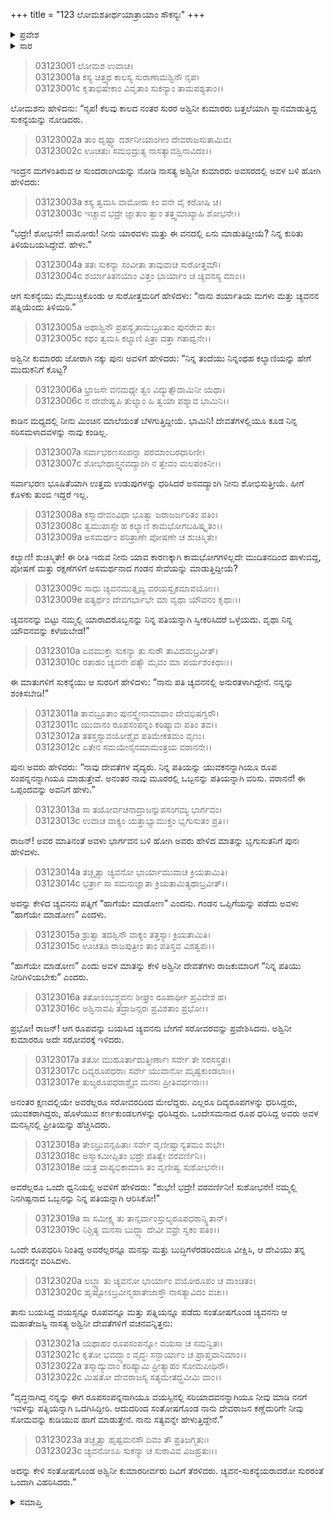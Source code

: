 +++
title = "123 ಲೋಮಶತೀರ್ಥಯಾತ್ರಾಯಾಂ ಸೌಕನ್ಯಃ"
+++

<details><summary>ಪ್ರವೇಶ</summary>


।।   ಓಂ ಓಂ ನಮೋ ನಾರಾಯಣಾಯ।।   ಶ್ರೀ ವೇದವ್ಯಾಸಾಯ ನಮಃ ।।

ಶ್ರೀ ಕೃಷ್ಣದ್ವೈಪಾಯನ ವೇದವ್ಯಾಸ ವಿರಚಿತ  

**ಶ್ರೀ ಮಹಾಭಾರತ**

**ಆರಣ್ಯಕ ಪರ್ವ**

**ತೀರ್ಥಯಾತ್ರಾ ಪರ್ವ**

**ಅಧ್ಯಾಯ 123**

</details>


<details><summary>ಸಾರ</summary>

ಒಮ್ಮೆ ಬತ್ತಲೆಯಾಗಿ ಸ್ನಾನಮಾಡುತ್ತಿದ್ದ ಸುಕನ್ಯೆಯನ್ನು ನೋಡಿ ಅಶ್ವಿನೀ ಕುಮಾರರು ತಮ್ಮಲ್ಲಿ ಒಬ್ಬನನ್ನು ವರಿಸೆಂದು ಕೇಳಿಕೊಂಡಿದುದು (1-9). ಚ್ಯವನನಲ್ಲೇ ಅವಳು ಅನುರತಳೆಂದು ಹೇಳಲು, ಅಶ್ಚಿನೀ ಕುಮಾರರು ಚ್ಯವನನನ್ನೂ ಯುವ ರೂಪವಂತನಾಗಿ ಮಾಡಿದ ನಂತರ ಮೂವರಲ್ಲಿ ಯಾರನ್ನಾದರೂ ಅವಳು ಆರಿಸಿಕೊಳ್ಳಬೇಕೆಂದು ಕೇಳುವುದು (10-12). ಚ್ಯವನನು ಒಪ್ಪಿಕೊಳ್ಳಲು ಅಶ್ವಿನೀ ಕುಮಾರರು ಮತ್ತು ಚ್ಯವನ ಮೂವರೂ ಸರೋವರಕ್ಕಿಳಿದುದು; ಒಂದೇ ರೂಪವನ್ನು ಧರಿಸಿ ಮೇಲೆದ್ದುದು (13-18). ಸುಕನ್ಯೆಯು ತನ್ನ ಗಂಡನನ್ನೇ ವರಿಸಿದ್ದುದು (19). ಸಂತೋಷಗೊಂಡ ಚ್ಯವನನು ಇಂದ್ರನು ನೋಡುತ್ತಿದ್ದಂತೆಯೇ ಅಶ್ವಿನೀಕುಮಾರರಿಗೆ ಸೋಮವನ್ನು ಕುಡಿಸುತ್ತೇನೆಂದು ಹೇಳಿದುದು (20-23).

</details>


> 03123001 ಲೋಮಶ ಉವಾಚ।  
03123001a ಕಸ್ಯ ಚಿತ್ತ್ವಥ ಕಾಲಸ್ಯ ಸುರಾಣಾಮಶ್ವಿನೌ ನೃಪ।  
03123001c ಕೃತಾಭಿಷೇಕಾಂ ವಿವೃತಾಂ ಸುಕನ್ಯಾಂ ತಾಮಪಶ್ಯತಾಂ।।

ಲೋಮಶನು ಹೇಳಿದನು: “ನೃಪ! ಕೆಲವು ಕಾಲದ ನಂತರ ಸುರರ ಅಶ್ವಿನೀ ಕುಮಾರರು ಬತ್ತಲೆಯಾಗಿ ಸ್ನಾನಮಾಡುತ್ತಿದ್ದ ಸುಕನ್ಯೆಯನ್ನು ನೋಡಿದರು.

> 03123002a ತಾಂ ದೃಷ್ಟ್ವಾ ದರ್ಶನೀಯಾಂಗೀಂ ದೇವರಾಜಸುತಾಮಿವ।  
03123002c ಊಚತುಃ ಸಮಭಿದ್ರುತ್ಯ ನಾಸತ್ಯಾವಶ್ವಿನಾವಿದಂ।।

ಇಂದ್ರನ ಮಗಳಂತಿರುವ ಆ ಸುಂದರಾಂಗಿಯನ್ನು ನೋಡಿ ನಾಸತ್ಯ ಅಶ್ವಿನೀ ಕುಮಾರರು ಅವಸರದಲ್ಲಿ ಅವಳ ಬಳಿ ಹೋಗಿ ಹೇಳಿದರು:

> 03123003a ಕಸ್ಯ ತ್ವಮಸಿ ವಾಮೋರು ಕಿಂ ವನೇ ವೈ ಕರೋಷಿ ಚ।  
03123003c ಇಚ್ಚಾವ ಭದ್ರೇ ಜ್ಞಾತುಂ ತ್ವಾಂ ತತ್ತ್ವಮಾಖ್ಯಾಹಿ ಶೋಭನೇ।।

“ಭದ್ರೇ! ಶೋಭನೇ! ವಾಮೋರು! ನೀನು ಯಾರವಳು ಮತ್ತು ಈ ವನದಲ್ಲಿ ಏನು ಮಾಡುತಿದ್ದೀಯೆ? ನಿನ್ನ ಕುರಿತು ತಿಳಿಯಬಯಸಿದ್ದೇವೆ. ಹೇಳು.”

> 03123004a ತತಃ ಸುಕನ್ಯಾ ಸಂವೀತಾ ತಾವುವಾಚ ಸುರೋತ್ತಮೌ।  
03123004c ಶರ್ಯಾತಿತನಯಾಂ ವಿತ್ತಂ ಭಾರ್ಯಾಂ ಚ ಚ್ಯವನಸ್ಯ ಮಾಂ।।

ಆಗ ಸುಕನ್ಯೆಯು ಮೈಮುಚ್ಚಿಕೊಂಡು ಆ ಸುರೋತ್ತಮರಿಗೆ ಹೇಳಿದಳು: “ನಾನು ಶರ್ಯಾತಿಯ ಮಗಳು ಮತ್ತು ಚ್ಯವನನ ಪತ್ನಿಯೆಂದು ತಿಳಿಯಿರಿ.”

> 03123005a ಅಥಾಶ್ವಿನೌ ಪ್ರಹಸ್ಯೈತಾಮಬ್ರೂತಾಂ ಪುನರೇವ ತು।  
03123005c ಕಥಂ ತ್ವಮಸಿ ಕಲ್ಯಾಣಿ ಪಿತ್ರಾ ದತ್ತಾ ಗತಾಧ್ವನೇ।।

ಅಶ್ವಿನೀ ಕುಮಾರರು ಜೋರಾಗಿ ನಕ್ಕು ಪುನಃ ಅವಳಿಗೆ ಹೇಳಿದರು: “ನಿನ್ನ ತಂದೆಯು ನಿನ್ನಂಥಹ ಕಲ್ಯಾಣಿಯನ್ನು ಹೇಗೆ ಮುದುಕನಿಗೆ ಕೊಟ್ಟ?

> 03123006a ಭ್ರಾಜಸೇ ವನಮಧ್ಯೇ ತ್ವಂ ವಿದ್ಯುತ್ಸೌದಾಮಿನೀ ಯಥಾ।  
03123006c ನ ದೇವೇಷ್ವಪಿ ತುಲ್ಯಾಂ ಹಿ ತ್ವಯಾ ಪಶ್ಯಾವ ಭಾಮಿನಿ।।

ಕಾಡಿನ ಮಧ್ಯದಲ್ಲಿ ನೀನು ಮಿಂಚಿನ ಮಾಲೆಯಂತೆ ಬೆಳಗುತ್ತಿದ್ದೀಯೆ. ಭಾಮಿನಿ! ದೇವತೆಗಳಲ್ಲಿಯೂ ಕೂಡ ನಿನ್ನ ಸರಿಸಮಳಾದವಳನ್ನು ನಾವು ಕಂಡಿಲ್ಲ.

> 03123007a ಸರ್ವಾಭರಣಸಂಪನ್ನಾ ಪರಮಾಂಬರಧಾರಿಣೀ।  
03123007c ಶೋಭೇಥಾಸ್ತ್ವನವದ್ಯಾಂಗಿ ನ ತ್ವೇವಂ ಮಲಪಂಕಿನೀ।।

ಸರ್ವಾಭರಣ ಭೂಷಿತೆಯಾಗಿ ಉತ್ತಮ ಉಡುಪುಗಳನ್ನು ಧರಿಸಿದರೆ ಅನವದ್ಯಾಂಗಿ ನೀನು ಶೋಭಿಸುತ್ತೀಯೆ. ಹೀಗೆ ಕೊಳಕು ತುಂಬಿ ಇದ್ದರೆ ಇಲ್ಲ.

> 03123008a ಕಸ್ಮಾದೇವಂವಿಧಾ ಭೂತ್ವಾ ಜರಾಜರ್ಜರಿತಂ ಪತಿಂ।  
03123008c ತ್ವಮುಪಾಸ್ಸೇ ಹ ಕಲ್ಯಾಣಿ ಕಾಮಭೋಗಬಹಿಷ್ಕೃತಂ।।  
03123009a ಅಸಮರ್ಥಂ ಪರಿತ್ರಾಣೇ ಪೋಷಣೇ ಚ ಶುಚಿಸ್ಮಿತೇ।

ಕಲ್ಯಾಣಿ! ಶುಚಿಸ್ಮಿತೇ! ಈ ರೀತಿ ಇರುವ ನೀನು ಯಾವ ಕಾರಣಕ್ಕಾಗಿ ಕಾಮಭೋಗಗಳಿಲ್ಲದೇ ಮುದಿತನದಿಂದ ಹಾಳುಬಿದ್ದ, ಪೋಷಣೆ ಮತ್ತು ರಕ್ಷಣೆಗಳಿಗೆ ಅಸಮರ್ಥನಾದ ಗಂಡನ ಸೇವೆಯನ್ನು ಮಾಡುತ್ತಿದ್ದೀಯೆ?

> 03123009c ಸಾಧು ಚ್ಯವನಮುತ್ಸೃಜ್ಯ ವರಯಸ್ವೈಕಮಾವಯೋಃ।।  
03123009e ಪತ್ಯರ್ಥಂ ದೇವಗರ್ಭಾಭೇ ಮಾ ವೃಥಾ ಯೌವನಂ ಕೃಥಾಃ।।

ಚ್ಯವನನನ್ನು ಬಿಟ್ಟು ನಮ್ಮಲ್ಲಿ ಯಾರಾದರೊಬ್ಬನನ್ನು ನಿನ್ನ ಪತಿಯನ್ನಾಗಿ ಸ್ವೀಕರಿಸಿದರೆ ಒಳ್ಳೆಯದು. ವೃಥಾ ನಿನ್ನ ಯೌವನವನ್ನು ಕಳೆಯಬೇಡ!”

> 03123010a ಏವಮುಕ್ತಾ ಸುಕನ್ಯಾ ತು ಸುರೌ ತಾವಿದಮಬ್ರವೀತ್।  
03123010c ರತಾಹಂ ಚ್ಯವನೇ ಪತ್ಯೌ ಮೈವಂ ಮಾ ಪರ್ಯಶಂಕಿಥಾಃ।।

ಈ ಮಾತುಗಳಿಗೆ ಸುಕನ್ಯೆಯು ಆ ಸುರರಿಗೆ ಹೇಳಿದಳು: “ನಾನು ಪತಿ ಚ್ಯವನನಲ್ಲಿ ಅನುರತಳಾಗಿದ್ದೇನೆ. ನನ್ನನ್ನು ಶಂಕಿಸಬೇಡಿ!”

> 03123011a ತಾವಬ್ರೂತಾಂ ಪುನಸ್ತ್ವೇನಾಮಾವಾಂ ದೇವಭಿಷಗ್ವರೌ।  
03123011c ಯುವಾನಂ ರೂಪಸಂಪನ್ನಂ ಕರಿಷ್ಯಾವಃ ಪತಿಂ ತವ।।  
03123012a ತತಸ್ತಸ್ಯಾವಯೋಶ್ಚೈವ ಪತಿಮೇಕತಮಂ ವೃಣು।  
03123012c ಏತೇನ ಸಮಯೇನೈನಮಾಮಂತ್ರಯ ವರಾನನೇ।।

ಪುನಃ ಅವರು ಹೇಳಿದರು: “ನಾವು ದೇವತೆಗಳ ವೈದ್ಯರು. ನಿನ್ನ ಪತಿಯನ್ನು ಯುವಕನನ್ನಾಗಿಯೂ ರೂಪ ಸಂಪನ್ನನನ್ನಾಗಿಯೂ ಮಾಡುತ್ತೇವೆ. ಅನಂತರ ನಾವು ಮೂರರಲ್ಲಿ ಒಬ್ಬನನ್ನು ಪತಿಯನ್ನಾಗಿ ವರಿಸು. ವರಾನನೆ! ಈ ಒಪ್ಪಂದವನ್ನು ಅವನಿಗೆ ಹೇಳು.”

> 03123013a ಸಾ ತಯೋರ್ವಚನಾದ್ರಾಜನ್ನುಪಸಂಗಮ್ಯ ಭಾರ್ಗವಂ।  
03123013c ಉವಾಚ ವಾಕ್ಯಂ ಯತ್ತಾಭ್ಯಾಮುಕ್ತಂ ಭೃಗುಸುತಂ ಪ್ರತಿ।।

ರಾಜನ್! ಅವರ ಮಾತಿನಂತೆ ಅವಳು ಭಾರ್ಗವನ ಬಳಿ ಹೋಗಿ ಅವರು ಹೇಳಿದ ಮಾತನ್ನು ಭೃಗುಸುತನಿಗೆ ಪುನಃ ಹೇಳಿದಳು.

> 03123014a ತಚ್ಛೃತ್ವಾ ಚ್ಯವನೋ ಭಾರ್ಯಾಮುವಾಚ ಕ್ರಿಯತಾಮಿತಿ।  
03123014c ಭರ್ತ್ರಾ ಸಾ ಸಮನುಜ್ಞಾತಾ ಕ್ರಿಯತಾಮಿತ್ಯಥಾಬ್ರವೀತ್।।

ಅದನ್ನು ಕೇಳಿದ ಚ್ಯವನನು ಪತ್ನಿಗೆ “ಹಾಗೆಯೇ ಮಾಡೋಣ” ಎಂದನು. ಗಂಡನ ಒಪ್ಪಿಗೆಯನ್ನು ಪಡೆದು ಅವಳು “ಹಾಗೆಯೇ ಮಾಡೋಣ” ಎಂದಳು.

> 03123015a ಶ್ರುತ್ವಾ ತದಶ್ವಿನೌ ವಾಕ್ಯಂ ತತ್ತಸ್ಯಾಃ ಕ್ರಿಯತಾಮಿತಿ।  
03123015c ಊಚತೂ ರಾಜಪುತ್ರೀಂ ತಾಂ ಪತಿಸ್ತವ ವಿಶತ್ವಪಃ।।

“ಹಾಗೆಯೇ ಮಾಡೋಣ” ಎಂದು ಅವಳ ಮಾತನ್ನು ಕೇಳಿ ಅಶ್ವಿನೀ ದೇವತೆಗಳು ರಾಜಕುಮಾರಿಗೆ “ನಿನ್ನ ಪತಿಯು ನೀರಿಗಿಳಿಯಬೇಕು” ಎಂದರು.

> 03123016a ತತೋಽಂಭಶ್ಚ್ಯವನಃ ಶೀಘ್ರಂ ರೂಪಾರ್ಥೀ ಪ್ರವಿವೇಶ ಹ।  
03123016c ಅಶ್ವಿನಾವಪಿ ತದ್ರಾಜನ್ಸರಃ ಪ್ರವಿಶತಾಂ ಪ್ರಭೋ।।

ಪ್ರಭೋ! ರಾಜನ್! ಆಗ ರೂಪವನ್ನು ಬಯಸಿದ ಚ್ಯವನನು ಬೇಗನೆ ಸರೋವರವನ್ನು ಪ್ರವೇಶಿಸಿದನು. ಅಶ್ವಿನೀ ಕುಮಾರರೂ ಅದೇ ಸರೋವರಕ್ಕೆ ಇಳಿದರು.

> 03123017a ತತೋ ಮುಹೂರ್ತಾದುತ್ತೀರ್ಣಾಃ ಸರ್ವೇ ತೇ ಸರಸಸ್ತತಃ।  
03123017c ದಿವ್ಯರೂಪಧರಾಃ ಸರ್ವೇ ಯುವಾನೋ ಮೃಷ್ಟಕುಂಡಲಾಃ।।  
03123017e ತುಲ್ಯರೂಪಧರಾಶ್ಚೈವ ಮನಸಃ ಪ್ರೀತಿವರ್ಧನಾಃ।।

ಅನಂತರ ಕ್ಷಣದಲ್ಲಿಯೇ ಅವರೆಲ್ಲರೂ ಸರೋವರದಿಂದ ಮೇಲೆದ್ದರು. ಎಲ್ಲರೂ ದಿವ್ಯರೂಪಗಳನ್ನು ಧರಿಸಿದ್ದರು, ಯುವಕರಾಗಿದ್ದರು, ಹೊಳೆಯುವ ಕರ್ಣಕುಂಡಲಗಳನ್ನು ಧರಿಸಿದ್ದರು. ಒಂದೇಸಮನಾದ ರೂಪ ಧರಿಸಿದ್ದ ಅವರು ಅವಳ ಮನಸ್ಸಿನಲ್ಲಿ ಪ್ರೀತಿಯನ್ನು ಹೆಚ್ಚಿಸಿದರು.

> 03123018a ತೇಽಬ್ರುವನ್ಸಹಿತಾಃ ಸರ್ವೇ ವೃಣೀಷ್ವಾನ್ಯತಮಂ ಶುಭೇ।  
03123018c ಅಸ್ಮಾಕಮೀಪ್ಸಿತಂ ಭದ್ರೇ ಪತಿತ್ವೇ ವರವರ್ಣಿನಿ।।  
03123018e ಯತ್ರ ವಾಪ್ಯಭಿಕಾಮಾಸಿ ತಂ ವೃಣೀಷ್ವ ಸುಶೋಭನೇ।।

ಅವರೆಲ್ಲರೂ ಒಂದೇ ಧ್ವನಿಯಲ್ಲಿ ಅವಳಿಗೆ ಹೇಳಿದರು: “ಶುಭೇ! ಭದ್ರೇ! ವರವರ್ಣಿನೀ! ಸುಶೋಭನೇ! ನಮ್ಮಲ್ಲಿ ನಿನಗಿಷ್ಟನಾದ ಒಬ್ಬನನ್ನು ನಿನ್ನ ಪತಿಯನ್ನಾಗಿ ಆರಿಸಿಕೋ!”

> 03123019a ಸಾ ಸಮೀಕ್ಷ್ಯ ತು ತಾನ್ಸರ್ವಾಂಸ್ತುಲ್ಯರೂಪಧರಾನ್ಸ್ಥಿತಾನ್।  
03123019c ನಿಶ್ಚಿತ್ಯ ಮನಸಾ ಬುದ್ಧ್ಯಾ ದೇವೀ ವವ್ರೇ ಸ್ವಕಂ ಪತಿಂ।।

ಒಂದೇ ರೂಪಧರಿಸಿ ನಿಂತಿದ್ದ ಅವರೆಲ್ಲರನ್ನೂ ಮನಸ್ಸು ಮತ್ತು ಬುದ್ಧಿಗಳೆರಡರಿಂದಲೂ ವೀಕ್ಷಿಸಿ, ಆ ದೇವಿಯು ತನ್ನ ಗಂಡನನ್ನೇ ವರಿಸಿದಳು.

> 03123020a ಲಬ್ಧ್ವಾ ತು ಚ್ಯವನೋ ಭಾರ್ಯಾಂ ವಯೋರೂಪಂ ಚ ವಾಂಚಿತಂ।  
03123020c ಹೃಷ್ಟೋಽಬ್ರವೀನ್ಮಹಾತೇಜಾಸ್ತೌ ನಾಸತ್ಯಾವಿದಂ ವಚಃ।।

ತಾನು ಬಯಸಿದ್ದ ವಯಸ್ಸನ್ನೂ ರೂಪವನ್ನೂ ಮತ್ತು ಪತ್ನಿಯನ್ನೂ ಪಡೆದು ಸಂತೋಷಗೊಂಡ ಚ್ಯವನನು ಆ ಮಹಾತೇಜಸ್ವಿ ನಾಸತ್ಯ ಅಶ್ವಿನೀ ದೇವತೆಗಳಿಗೆ ವಚನವನ್ನಿತ್ತನು:

> 03123021a ಯಥಾಹಂ ರೂಪಸಂಪನ್ನೋ ವಯಸಾ ಚ ಸಮನ್ವಿತಃ।  
03123021c ಕೃತೋ ಭವದ್ಭ್ಯಾಂ ವೃದ್ಧಃ ಸನ್ಭಾರ್ಯಾಂ ಚ ಪ್ರಾಪ್ತವಾನಿಮಾಂ।।  
03123022a ತಸ್ಮಾದ್ಯುವಾಂ ಕರಿಷ್ಯಾಮಿ ಪ್ರೀತ್ಯಾಹಂ ಸೋಮಪೀಥಿನೌ।  
03123022c ಮಿಷತೋ ದೇವರಾಜಸ್ಯ ಸತ್ಯಮೇತದ್ಬ್ರವೀಮಿ ವಾಂ।।

“ವೃದ್ಧನಾಗಿದ್ದ ನನ್ನನ್ನು ಈಗ ರೂಪಸಂಪನ್ನನಾಗಿಯೂ ವಯಸ್ಸಿನಲ್ಲಿ ಸರಿಯಾದವನನ್ನಾಗಿಯೂ ನೀವು ಮಾಡಿ ನನಗೆ ಇವಳನ್ನು ಪತ್ನಿಯನ್ನಾಗಿ ಒದಗಿಸಿದ್ದೀರಿ. ಆದುದರಿಂದ ಸಂತೋಷಗೊಂಡ ನಾನು ದೇವರಾಜನ ಕಣ್ಣೆದುರಿಗೇ ನೀವು ಸೋಮವನ್ನು ಕುಡಿಯುವ ಹಾಗೆ ಮಾಡುತ್ತೇನೆ. ನಾನು ಸತ್ಯವನ್ನೇ ಹೇಳುತ್ತಿದ್ದೇನೆ.”

> 03123023a ತಚ್ಛೃತ್ವಾ ಹೃಷ್ಟಮನಸೌ ದಿವಂ ತೌ ಪ್ರತಿಜಗ್ಮತುಃ।  
03123023c ಚ್ಯವನೋಽಪಿ ಸುಕನ್ಯಾ ಚ ಸುರಾವಿವ ವಿಜಹ್ರತುಃ।।

ಅದನ್ನು ಕೇಳಿ ಸಂತೋಷಗೊಂಡ ಅಶ್ವಿನೀ ಕುಮಾರರೀರ್ವರು ದಿವಿಗೆ ತೆರಳಿದರು. ಚ್ಯವನ-ಸುಕನ್ಯೆಯರಾದರೋ ಸುರರಂತೆ ಒಂದಾಗಿ ವಿಹರಿಸಿದರು.”

<details><summary>ಸಮಾಪ್ತಿ</summary>

ಇತಿ ಶ್ರೀ ಮಹಾಭಾರತೇ ಆರಣ್ಯಕಪರ್ವಣಿ ತೀರ್ಥಯಾತ್ರಾಪರ್ವಣಿ ಲೋಮಶತೀರ್ಥಯಾತ್ರಾಯಾಂ ಸೌಕನ್ಯೇ ತ್ರಯೋವಿಂಶತ್ಯಧಿಕಶತತಮೋಽಧ್ಯಾಯಃ।  
ಇದು ಮಹಾಭಾರತದ ಆರಣ್ಯಕಪರ್ವದಲ್ಲಿ ತೀರ್ಥಯಾತ್ರಾಪರ್ವದಲ್ಲಿ ಲೋಮಶತೀರ್ಥಯಾತ್ರೆಯಲ್ಲಿ ಸೌಕನ್ಯದಲ್ಲಿ ನೂರಾಇಪ್ಪತ್ತ್ಮೂರನೆಯ ಅಧ್ಯಾಯವು.



</details>
